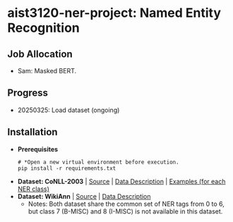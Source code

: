 # aist3120-ner-project: Named Entity Recognition

## Job Allocation

* Sam: Masked BERT.

## Progress

* 20250325: Load dataset (ongoing)

## Installation

* **Prerequisites**
    ```
    # *Open a new virtual environment before execution.
    pip install -r requirements.txt
    ```
* **Dataset: CoNLL-2003** | [Source](https://huggingface.co/datasets/eriktks) | [Data Description](https://huggingface.co/datasets/eriktks/conll2003#dataset-structure) | [Examples (for each NER class)](https://www.clips.uantwerpen.be/conll2003/ner/lists/)
* **Dataset: WikiAnn** | [Source](https://huggingface.co/datasets/unimelb-nlp/wikiann) | [Data Description](https://huggingface.co/datasets/unimelb-nlp/wikiann#dataset-structure)
  * Notes: Both dataset share the common set of NER tags from 0 to 6, but class 7 (B-MISC) and 8 (I-MISC) is not available in this dataset.